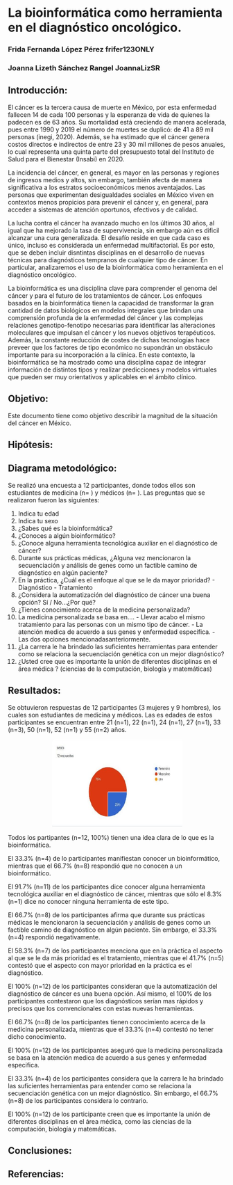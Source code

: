 # La bioinformática como herramienta en el diagnóstico oncológico.
### Frida Fernanda López Pérez            frifer123ONLY
### Joanna Lizeth Sánchez Rangel          JoannaLizSR

## Introducción:
El cáncer es la tercera causa de muerte en México, por esta enfermedad fallecen 14 de cada 100 personas y la esperanza de vida de quienes la padecen es de 63 años. Su mortalidad está creciendo de manera acelerada, pues entre 1990 y 2019 el número de muertes se duplicó: de 41 a 89 mil personas (inegi, 2020). Además, se ha estimado que el cáncer genera costos directos e indirectos de entre 23 y 30 mil millones de pesos anuales, lo cual representa una quinta parte del presupuesto total del Instituto de Salud para el Bienestar (Insabi) en 2020. 

La incidencia del cáncer, en general, es mayor en las personas y regiones de ingresos medios y altos, sin embargo, también afecta de manera significativa a los estratos socioeconómicos menos aventajados. Las personas que experimentan desigualdades sociales en México viven en contextos menos propicios para
prevenir el cáncer y, en general, para acceder a sistemas de atención oportunos, efectivos y de calidad.

La lucha contra el cáncer ha avanzado mucho en los últimos 30 años, al igual que ha mejorado la tasa de supervivencia, sin embargo aún es dificil alcanzar una cura generalizada. El desafío reside en que cada caso es único, incluso es considerada un enfermedad multifactorial. Es por esto, que se deben incluir disntintas disciplinas en el desarrollo de nuevas técnicas para diagnósticos tempranos de cualquier tipo de cáncer. En particular, analizaremos el uso de la bioinformática como herramienta en el diagnóstico oncológico.

La bioinformática es una disciplina clave para comprender el genoma del cáncer y para el futuro de los tratamientos de cáncer. Los enfoques basados en la bioinformática tienen la capacidad de transformar la gran cantidad de datos biológicos en modelos integrales que brindan una comprensión profunda de la enfermedad del cáncer y las complejas relaciones genotipo-fenotipo necesarias para identificar las alteraciones moleculares que impulsan el cáncer y los nuevos objetivos terapéuticos. Además, la constante reducción de costes de dichas tecnologías hace preveer que los factores de tipo económico no supondrán un obstáculo
importante para su incorporación a la clínica. En este contexto, la bioinformática se ha mostrado como una disciplina capaz de integrar información de distintos
tipos y realizar predicciones y modelos virtuales que pueden ser muy orientativos y aplicables en el ámbito clínico.

## Objetivo: 
Este documento tiene como objetivo describir la magnitud de la situación del cáncer en México.



## Hipótesis:



## Diagrama metodológico:
Se realizó una encuesta a 12 participantes, donde todos ellos son estudiantes de medicina (n= ) y médicos (n= ).
Las preguntas que se realizaron fueron las siguientes:

1. Indica tu edad
2. Indica tu sexo
3. ¿Sabes qué es la bioinformática?
4. ¿Conoces a algún bioinformático? 
5. ¿Conoce alguna herramienta tecnológica auxiliar en el diagnóstico de cáncer?
6. Durante sus prácticas médicas, ¿Alguna vez mencionaron la secuenciación y análisis de genes como un factible camino de diagnóstico en algún paciente?
7. En la práctica, ¿Cuál es el enfoque al que se le da mayor prioridad?
        - Diagnóstico
        - Tratamiento
8. ¿Considera la automatización del diagnóstico de cáncer una buena opción? Sí / No...¿Por qué?
9. ¿Tienes conocimiento acerca de la medicina personalizada?
10. La medicina personalizada se basa en....
        - Llevar acabo el mismo tratamiento para las personas con un mismo tipo de cáncer.
        - La atención medica de acuerdo a sus genes y enfermedad específica.
        - Las dos opciones mencionadasanteriormente.
11. ¿La carrera le ha brindado las suficientes herramientas para entender como se relaciona la secuenciación genética con un mejor diagnóstico?
12. ¿Usted cree que es importante la unión de diferentes disciplinas en el área médica ? (ciencias de la computación, biología y matemáticas)


## Resultados:
Se obtuvieron respuestas de 12 participantes (3 mujeres y 9 hombres), los cuales son estudiantes de medicina y médicos. Las es edades de estos participantes se encuentran entre 21 (n=1), 22 (n=1), 24 (n=1), 27 (n=1), 33 (n=3), 50 (n=1), 52 (n=1) y 55 (n=2) años. 
<div align= "center"><img src="Graficas/graficaSexo.jpg" alt="SexoParticipantes" style="height: 200px; width:300px;"/></div>

Todos los partipantes (n=12, 100%) tienen una idea clara de lo que es la bioinformática.

El 33.3% (n=4) de lo participantes manifiestan conocer un bioinformático, mientras que el 66.7% (n=8) respondió que no conocen a un bioinformático.

El 91.7% (n=11) de los participantes dice conocer alguna herramienta tecnológica auxiliar en el diagnóstico de cáncer, mientras que sólo el 8.3% (n=1) dice no conocer ninguna herramienta de este tipo.

El 66.7% (n=8) de los participantes afirma que durante sus prácticas médicas le mencionaron la secuenciación y análisis de genes como un factible camino de diagnóstico en algún paciente. Sin embargo, el 33.3% (n=4) respondió negativamente.

El 58.3% (n=7) de los participantes menciona que en la práctica el aspecto al que se le da más prioridad es el tratamiento, mientras que el 41.7% (n=5) contestó que el aspecto con mayor prioridad en la práctica es el diagnóstico.

El 100% (n=12) de los participantes consideran que la automatización del diagnóstico de cáncer es una buena opción. Así mismo, el 100% de los participantes contestaron que los diagnósticos serían mas rápidos y precisos que los convencionales con estas nuevas herramientas.

El 66.7% (n=8) de los participantes tienen conocimiento acerca de la medicina personalizada, mientras que el 33.3% (n=4) contestó no tener dicho conocimiento.

El 100% (n=12) de los participantes aseguró que la medicina personalizada se basa en la atención medica de acuerdo a sus genes y enfermedad especifica.

El 33.3% (n=4) de los participantes considera que la carrera le ha brindado las suficientes herramientas para entender como se relaciona la secuenciación genética con un mejor diagnóstico. Sin embargo, el 66.7% (n=8) de los participantes considera lo contrario.

El 100% (n=12) de los participante creen que es importante la unión de diferentes disciplinas en el área médica, como las ciencias de la computación, biología y matemáticas. 












## Conclusiones:



## Referencias:


